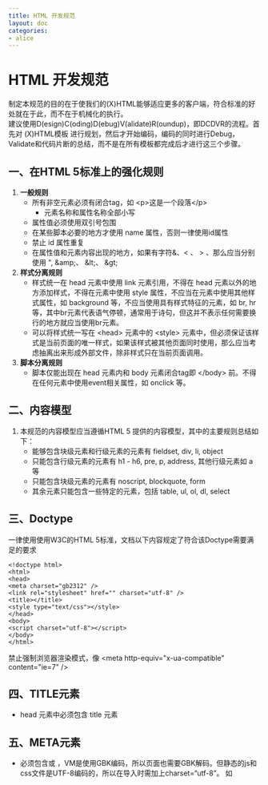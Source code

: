 ```yaml
---
title: HTML 开发规范
layout: doc
categories:
- alice
---
```


# HTML 开发规范

制定本规范的目的在于使我们的(X)HTML能够适应更多的客户端，符合标准的好处就在于此，而不在于机械化的执行。<br>
建议使用D(esign)C(oding)D(ebug)V(alidate)R(oundup)，即DCDVR的流程。首先对 (X)HTML模板 进行规划，然后才开始编码，编码的同时进行Debug，Validate和代码片断的总结，而不是在所有模板都完成后才进行这三个步骤。

## 一、在HTML 5标准上的强化规则

1. **一般规则**
    * 所有非空元素必须有闭合tag，如 &lt;p&gt;这是一个段落&lt;/p&gt;
        * 元素名称和属性名称全部小写
    * 属性值必须使用双引号包围
    * 在某些脚本必要的地方才使用 name 属性，否则一律使用id属性
    * 禁止 id 属性重复
    * 在属性值和元素内容出现的地方，如果有字符&、< 、 > 、那么应当分别使用 ", &amp;amp;、 &amp;lt;、 &amp;gt;
2. **样式分离规则**
    * 样式统一在 head 元素中使用 link 元素引用，不得在 head 元素以外的地方添加样式，不得在元素中使用 style 属性，不应当在元素中使用其他样式属性，如 background 等，不应当使用具有样式特征的元素，如 br, hr 等，其中br元素代表语气停顿，通常用于诗句，但这并不表示任何需要换行的地方就应当使用br元素。
    * 可以将样式统一写在 &lt;head&gt; 元素中的 &lt;style&gt; 元素中，但必须保证该样式是当前页面的唯一样式，如果该样式被其他页面同时使用，那么应当考虑抽离出来形成外部文件，除非样式只在当前页面调用。
3. **脚本分离规则**
    * 脚本仅能出现在 head 元素内和 body 元素闭合tag即 &lt;/body&gt; 前。不得在任何元素中使用event相关属性，如 onclick 等。

## 二、内容模型
1. 本规范的内容模型应当遵循HTML 5 提供的内容模型，其中的主要规则总结如下： 
    * 能够包含块级元素和行级元素的元素有 fieldset, div, li, object
    * 只能包含行级元素的元素有 h1 - h6, pre, p, address, 其他行级元素如 a 等
    * 只能包含块级元素的元素有 noscript, blockquote, form
    * 其余元素只能包含一些特定的元素，包括 table, ul, ol, dl, select

## 三、Doctype
一律使用使用W3C的HTML 5标准，文档以下内容规定了符合该Doctype需要满足的要求

    <!doctype html>
    <html>
    <head>
    <meta charset="gb2312" />
    <link rel="stylesheet" href="" charset="utf-8" />
    <title></title>
    <style type="text/css"></style>
    </head>
    <body>
    <script charset="utf-8"></script>
    </body>
    </html>

禁止强制浏览器渲染模式，像 &lt;meta http-equiv="x-ua-compatible" content="ie=7" /&gt;

## 四、TITLE元素
* head 元素中必须包含 title 元素

## 五、META元素
* 必须包含<meta charset="gbk" />或<meta charset="gb2312"> ，VM是使用GBK编码，所以页面也需要GBK解码。但静态的js和css文件是UTF-8编码的，所以在导入时需加上charset=“utf-8”。 如<script type=“text/javascript” src=“xxx.js” charset=“utf-8” />，推荐写法是： <meta charset="gb2312" /> 或 <meta charset="gbk" />
* 必须作为 head 元素的第一个子元素出现

## 六、TABLE元素
* 最好指定 summary 属性
* 必须显示包含 tbody 元素

## 七、TH元素
* 最好指定 scope 属性

## 八、A元素
* 不应当使用 name 属性，而用 id 替代
* 当 input 元素的顺序由于样式需要调整时，应当指定 tabindex 属性
* 关键的链接处应当指定 accesskey 属性
* 作为链接使用时，必须添加 href 属性，特别是有 a:hover状态时
* 解决怪异的虚线框，为IE6 添加 hidefocus=“true”，其他浏览器使用CSS outline:none，firefox有个bug, 请用 ::moz-focus-inner{border:0;}

## 九、LINK元素
* 当 link 元素用于引用CSS文档时，默认 media 是 screen，如为特殊终端提供样式，请指定 media 属性，如 media="print"

## 十、IMG元素
* 必须指定 alt 属性
* frame、iframe、img、embed标签必须带上src属性

## 十一、FORM元素
* form中严禁再嵌套form元素
* 推荐是form>fieldset

## 十二、INPUT元素
* 一个form有且只有一个type=“submit”的input按钮
* 禁止在form表单中使用<a />绑定onclick等事件来替代input[type=submit]提交表单
* 当 input 元素的顺序由于样式需要调整时，应当指定 tabindex 属性。密码控件下载的链接有点变成，因为代码里让链接失焦，所以tabindex会有问题。我的做法是，用 AlieditControl.url.downSrc获取当前系统的下载链接，删除js勾子，并把链接替换掉当前的#号，设置正确的tabindex就 正常了。
* 关键的控件处应当指定 accesskey 属性 可参考的accesskey标准
* 禁用&lt;input /&gt; 嵌套在 &lt;table&gt; &lt;tr&gt; 之间

## 十三、LABEL元素
* 与控件对应的文本必须使用 label 元素标记，且使用 for 属性指向该控件 id

## 十四、EMBED元素
* 不得使用该元素嵌入对象，如果需要在页面中嵌入flash，应当使用javascript
* 如果使用该元素，要遵循“frame、iframe、img、embed标签必须带上src属性

## 十五、IFRAME元素
* 尽量不要使用iframe元素
* frame、iframe、img、embed标签必须带上src属性，且为https引用。如果是空地址，请使用以下方法： <iframe src="javascript:'';"></iframe>

## 十六、(X)HTML注释
需要注释的内容有：
* 注意事项，或是给其他人的提醒
* 模块：在跨越很多很多行的包裹元素的闭合标签位置添加 <!-- #ID or .class-->

## 十七、HTML书写规范
* DOCTYPE声明和html元素之前不用空格，其余元素均根据父元素的位置缩进一个tab的距离，tab距离为4个空格。

## 十八、HTML常见错误举例
* 重复ID项，没有名为submit等保留字的ID的元素或者name的元素

## 十九、Flash相关
* 动态变量：&lt;param name= "flashvars" value="变量名=值&变量名2=值2&变量名3=值3"/&gt; 比如Flash中有链接，但这个链接没确定，我们可以把链接写在vm中。如：传变量liks1 liks2 liks3 这3个变量：&lt;param name= "flashvars" value="liks1=$userModule.setTarget('login.vm')&liks2=$productModule.setTarget('productDetail.vm').addQueryData('id','9')&liks3=$productModule.setTarget('disPackage.vm')" /&gt;
* 背景透明： &lt;param name="wmode" value="transparent" /&gt;
* 低z-index： &lt;param name="wmode" value="opaque" /&gt;
* 跨域访问： &lt;param name="allowScriptAccess" value="always" /&gt;
* 推荐写法： 

```
<object classid="clsid:D27CDB6E-AE6D-11cf-96B8-444553540000" codebase="http://download.macromedia.com/pub/shockwave/cabs/flash/swflash.cab#version=6,0,40,0" WIDTH="100%" HEIGHT="100%" id="someflash">
<param name="movie" value="someflash.swf" />

<param name="quality" value="high" />

<param name="wmode" value="transparent" />

<embed src="someflash.swf" quality="high" wmode="transparent" width="100%" height="100%" name="someflash" align="" type="application/x-shockwave-flash" pluginspage="http://www.macromedia.com/go/getflashplayer"></embed>

</object>
```

## 二十、请不要使用已过时的标记 如font,s,u等





